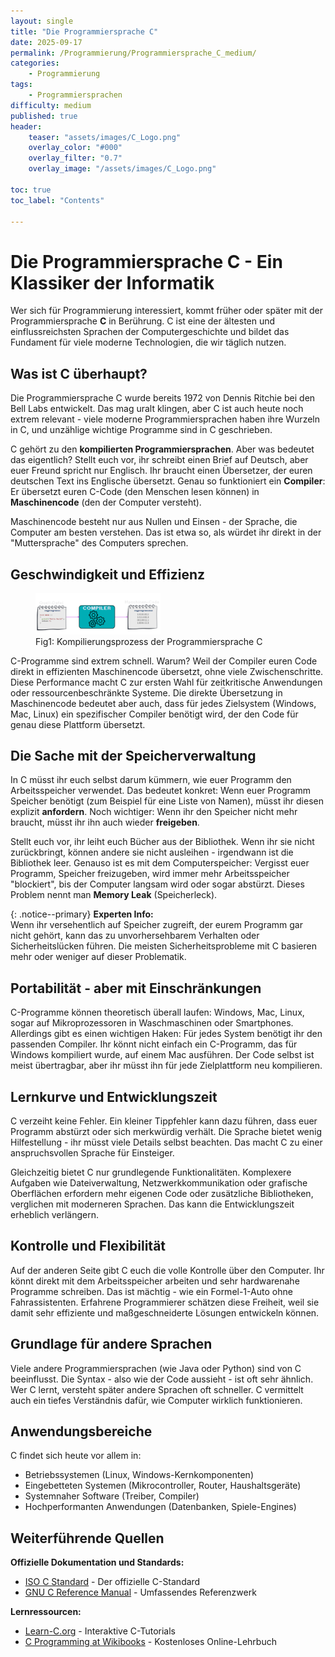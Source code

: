 ```yaml
---
layout: single
title: "Die Programmiersprache C"
date: 2025-09-17
permalink: /Programmierung/Programmiersprache_C_medium/
categories: 
    - Programmierung
tags:
    - Programmiersprachen
difficulty: medium
published: true
header:
    teaser: "assets/images/C_Logo.png"
    overlay_color: "#000"
    overlay_filter: "0.7"
    overlay_image: "/assets/images/C_Logo.png"

toc: true
toc_label: "Contents"

---
```


# Die Programmiersprache C - Ein Klassiker der Informatik

Wer sich für Programmierung interessiert, kommt früher oder später mit der Programmiersprache **C** in Berührung. C ist eine der ältesten und einflussreichsten Sprachen der Computergeschichte und bildet das Fundament für viele moderne Technologien, die wir täglich nutzen.

## Was ist C überhaupt?

Die Programmiersprache C wurde bereits 1972 von Dennis Ritchie bei den Bell Labs entwickelt. Das mag uralt klingen, aber C ist auch heute noch extrem relevant - viele moderne Programmiersprachen haben ihre Wurzeln in C, und unzählige wichtige Programme sind in C geschrieben.

C gehört zu den **kompilierten Programmiersprachen**. Aber was bedeutet das eigentlich? Stellt euch vor, ihr schreibt einen Brief auf Deutsch, aber euer Freund spricht nur Englisch. Ihr braucht einen Übersetzer, der euren deutschen Text ins Englische übersetzt. Genau so funktioniert ein **Compiler**: Er übersetzt euren C-Code (den Menschen lesen können) in **Maschinencode** (den der Computer versteht).

Maschinencode besteht nur aus Nullen und Einsen - der Sprache, die Computer am besten verstehen. Das ist etwa so, als würdet ihr direkt in der "Muttersprache" des Computers sprechen.

## Geschwindigkeit und Effizienz


<figure>
    <img src="/assets/images/c_compiler.png" width="200"/>
    <figcaption>Fig1: Kompilierungsprozess der Programmiersprache C</figcaption>
</figure>

C-Programme sind extrem schnell. Warum? Weil der Compiler euren Code direkt in effizienten Maschinencode übersetzt, ohne viele Zwischenschritte. Diese Performance macht C zur ersten Wahl für zeitkritische Anwendungen oder ressourcenbeschränkte Systeme. Die direkte Übersetzung in Maschinencode bedeutet aber auch, dass für jedes Zielsystem (Windows, Mac, Linux) ein spezifischer Compiler benötigt wird, der den Code für genau diese Plattform übersetzt.

## Die Sache mit der Speicherverwaltung

In C müsst ihr euch selbst darum kümmern, wie euer Programm den Arbeitsspeicher verwendet. Das bedeutet konkret: Wenn euer Programm Speicher benötigt (zum Beispiel für eine Liste von Namen), müsst ihr diesen explizit **anfordern**. Noch wichtiger: Wenn ihr den Speicher nicht mehr braucht, müsst ihr ihn auch wieder **freigeben**. 

Stellt euch vor, ihr leiht euch Bücher aus der Bibliothek. Wenn ihr sie nicht zurückbringt, können andere sie nicht ausleihen - irgendwann ist die Bibliothek leer. Genauso ist es mit dem Computerspeicher: Vergisst euer Programm, Speicher freizugeben, wird immer mehr Arbeitsspeicher "blockiert", bis der Computer langsam wird oder sogar abstürzt. Dieses Problem nennt man **Memory Leak** (Speicherleck).

{: .notice--primary}
**Experten Info:**  
Wenn ihr versehentlich auf Speicher zugreift, der eurem Programm gar nicht gehört, kann das zu unvorhersehbarem Verhalten oder Sicherheitslücken führen. Die meisten Sicherheitsprobleme mit C basieren mehr oder weniger auf dieser Problematik.

## Portabilität - aber mit Einschränkungen

C-Programme können theoretisch überall laufen: Windows, Mac, Linux, sogar auf Mikroprozessoren in Waschmaschinen oder Smartphones. Allerdings gibt es einen wichtigen Haken: Für jedes System benötigt ihr den passenden Compiler. Ihr könnt nicht einfach ein C-Programm, das für Windows kompiliert wurde, auf einem Mac ausführen. Der Code selbst ist meist übertragbar, aber ihr müsst ihn für jede Zielplattform neu kompilieren.

## Lernkurve und Entwicklungszeit

C verzeiht keine Fehler. Ein kleiner Tippfehler kann dazu führen, dass euer Programm abstürzt oder sich merkwürdig verhält. Die Sprache bietet wenig Hilfestellung - ihr müsst viele Details selbst beachten. Das macht C zu einer anspruchsvollen Sprache für Einsteiger.

Gleichzeitig bietet C nur grundlegende Funktionalitäten. Komplexere Aufgaben wie Dateiverwaltung, Netzwerkkommunikation oder grafische Oberflächen erfordern mehr eigenen Code oder zusätzliche Bibliotheken, verglichen mit moderneren Sprachen. Das kann die Entwicklungszeit erheblich verlängern.

## Kontrolle und Flexibilität

Auf der anderen Seite gibt C euch die volle Kontrolle über den Computer. Ihr könnt direkt mit dem Arbeitsspeicher arbeiten und sehr hardwarenahe Programme schreiben. Das ist mächtig - wie ein Formel-1-Auto ohne Fahrassistenten. Erfahrene Programmierer schätzen diese Freiheit, weil sie damit sehr effiziente und maßgeschneiderte Lösungen entwickeln können.

## Grundlage für andere Sprachen

Viele andere Programmiersprachen (wie Java oder Python) sind von C beeinflusst. Die Syntax - also wie der Code aussieht - ist oft sehr ähnlich. Wer C lernt, versteht später andere Sprachen oft schneller. C vermittelt auch ein tiefes Verständnis dafür, wie Computer wirklich funktionieren.

## Anwendungsbereiche

C findet sich heute vor allem in:
- Betriebssystemen (Linux, Windows-Kernkomponenten)
- Eingebetteten Systemen (Mikrocontroller, Router, Haushaltsgeräte)
- Systemnaher Software (Treiber, Compiler)
- Hochperformanten Anwendungen (Datenbanken, Spiele-Engines)

## Weiterführende Quellen

**Offizielle Dokumentation und Standards:**
- [ISO C Standard](https://www.iso.org/standard/74528.html) - Der offizielle C-Standard
- [GNU C Reference Manual](https://www.gnu.org/software/gnu-c-manual/gnu-c-manual.html) - Umfassendes Referenzwerk

**Lernressourcen:**
- [Learn-C.org](https://www.learn-c.org/) - Interaktive C-Tutorials
- [C Programming at Wikibooks](https://en.wikibooks.org/wiki/C_Programming) - Kostenloses Online-Lehrbuch